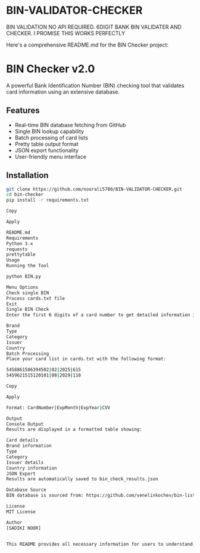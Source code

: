 # BIN-VALIDATOR-CHECKER
BIN VALIDATION NO API REQUIRED. 6DIGIT BANK BIN VALIDATER AND CHECKER. I PROMISE THIS WORKS PERFECTLY


Here's a comprehensive README.md for the BIN Checker project:

# BIN Checker v2.0

A powerful Bank Identification Number (BIN) checking tool that validates card information using an extensive database.

## Features

- Real-time BIN database fetching from GitHub
- Single BIN lookup capability
- Batch processing of card lists
- Pretty table output format
- JSON export functionality
- User-friendly menu interface

## Installation

```bash
git clone https://github.com/noorali5780/BIN-VALIDATOR-CHECKER.git
cd bin-checker
pip install -r requirements.txt

Copy

Apply

README.md
Requirements
Python 3.x
requests
prettytable
Usage
Running the Tool

python BIN.py

Menu Options
Check single BIN
Process cards.txt file
Exit
Single BIN Check
Enter the first 6 digits of a card number to get detailed information including:

Brand
Type
Category
Issuer
Country
Batch Processing
Place your card list in cards.txt with the following format:

5458861506394502|02|2025|615
5459621515120101|08|2029|110

Copy

Apply

Format: CardNumber|ExpMonth|ExpYear|CVV

Output
Console Output
Results are displayed in a formatted table showing:

Card details
Brand information
Type
Category
Issuer details
Country information
JSON Export
Results are automatically saved to bin_check_results.json

Database Source
BIN database is sourced from: https://github.com/venelinkochev/bin-list-data

License
MIT License

Author
[SADIKI NOOR]


This README provides all necessary information for users to understand, install, and use the BIN Checker effectively.
